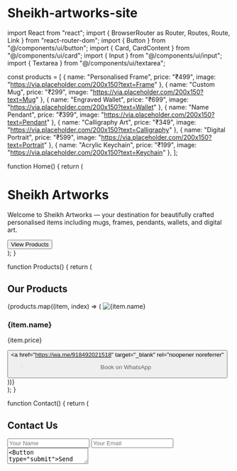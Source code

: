 # Sheikh-artworks-site
import React from "react"; import { BrowserRouter as Router, Routes, Route, Link } from "react-router-dom"; import { Button } from "@/components/ui/button"; import { Card, CardContent } from "@/components/ui/card"; import { Input } from "@/components/ui/input"; import { Textarea } from "@/components/ui/textarea";

const products = [ { name: "Personalised Frame", price: "₹499", image: "https://via.placeholder.com/200x150?text=Frame" }, { name: "Custom Mug", price: "₹299", image: "https://via.placeholder.com/200x150?text=Mug" }, { name: "Engraved Wallet", price: "₹699", image: "https://via.placeholder.com/200x150?text=Wallet" }, { name: "Name Pendant", price: "₹399", image: "https://via.placeholder.com/200x150?text=Pendant" }, { name: "Calligraphy Art", price: "₹349", image: "https://via.placeholder.com/200x150?text=Calligraphy" }, { name: "Digital Portrait", price: "₹599", image: "https://via.placeholder.com/200x150?text=Portrait" }, { name: "Acrylic Keychain", price: "₹199", image: "https://via.placeholder.com/200x150?text=Keychain" }, ];

function Home() { return ( <div className="p-6 max-w-4xl mx-auto"> <h1 className="text-4xl font-bold mb-4 text-center">Sheikh Artworks</h1> <p className="text-lg text-center"> Welcome to Sheikh Artworks — your destination for beautifully crafted personalised items including mugs, frames, pendants, wallets, and digital art. </p> <div className="mt-6 text-center"> <Button asChild> <Link to="/products">View Products</Link> </Button> </div> </div> ); }

function Products() { return ( <div className="p-6 max-w-4xl mx-auto"> <h2 className="text-3xl font-semibold mb-4 text-center">Our Products</h2> <div className="grid grid-cols-1 md:grid-cols-2 gap-4"> {products.map((item, index) => ( <Card key={index} className="rounded-2xl shadow-md"> <CardContent className="p-4"> <img src={item.image} alt={item.name} className="w-full h-40 object-cover rounded-xl mb-2" /> <h3 className="text-xl font-medium">{item.name}</h3> <p className="text-gray-600 mb-2">{item.price}</p> <Button asChild> <a
href="https://wa.me/918492021518"
target="_blank"
rel="noopener noreferrer"
> Book on WhatsApp </a> </Button> </CardContent> </Card> ))} </div> </div> ); }

function Contact() { return ( <div className="p-6 max-w-xl mx-auto"> <h2 className="text-3xl font-semibold mb-4 text-center">Contact Us</h2> <form className="grid gap-4"> <Input placeholder="Your Name" required /> <Input placeholder="Your Email" type="email" required /> <Textarea placeholder="Your Message" required /> <Button type="submit">Send Message</Button> </form> <div className="mt-6 text-center"> <p>Or reach us via:</p> <div className="mt-2"> <a href="https://wa.me/918492021518" className="text-blue-600 underline mr-4">WhatsApp</a> <a href="https://instagram.com/Sheikh_artworks" className="text-pink-600 underline">Instagram</a> </div> </div> </div> ); }

function Cart() { return ( <div className="p-6 max-w-2xl mx-auto text-center"> <h2 className="text-3xl font-semibold mb-4">Your Cart</h2> <p>Your booking will be processed via WhatsApp or Instagram. Please confirm products there.</p> <div className="mt-4"> <Button asChild> <a href="https://wa.me/918492021518" target="_blank">Go to WhatsApp</a> </Button> </div> </div> ); }

export default function App() { return ( <Router> <nav className="bg-gray-100 p-4 shadow-md flex justify-center gap-6 text-lg"> <Link to="/">Home</Link> <Link to="/products">Products</Link> <Link to="/contact">Contact</Link> <Link to="/cart">Cart</Link> </nav> <Routes> <Route path="/" element={<Home />} /> <Route path="/products" element={<Products />} /> <Route path="/contact" element={<Contact />} /> <Route path="/cart" element={<Cart />} /> </Routes> </Router> ); 
